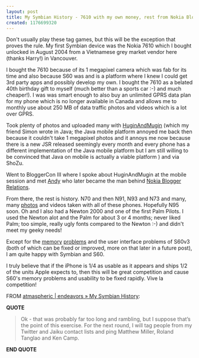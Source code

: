```yaml
---
layout: post
title: My Symbian History - 7610 with my own money, rest from Nokia Blogger Relations
created: 1176699320
---
```

<p>
Don't usually play these tag games, but this will be the exception that proves the rule. My first Symbian device was the Nokia 7610 which I bought unlocked in August 2004 from a Vietnamese grey market vendor here (thanks Harry!) in Vancouver.
</p><p>
I bought the 7610 because of its 1 megapixel camera which was fab for its time and also because S60 was and is a platform where I knew I could get 3rd party apps and possibly develop my own. I bought the 7610 as a belated 40th birthday gift to myself (much better than a sports car :-) and much cheaper!). I was was smart enough to also buy an unlimited GPRS data plan for my phone which is no longer available in Canada and allows me to monthly use about 250 MB of data traffic  photos and videos which is a lot over GPRS.
</p><p>
Took plenty of photos and uploaded many with <a href="http://www.rolandtanglao.com/tags/hugin-and-mugin">HuginAndMugin</a> (which my friend Simon wrote in Java; the Java mobile platform annoyed me  back then because it couldn't take 1 megapixel photos and it annoys me now because there is a new JSR released seemingly every month and every phone has a different implementation of the Java mobile platform  but I am still willing to be convinced that Java on mobile is actually a viable platform ) and via ShoZu. 
</p><p>
Went to BloggerCon III where I spoke about HuginAndMugin at the mobile session and met <a href="http://andyabramson.blogs.com/">Andy</a> who later became the man behind <a href="http://www.google.com/search?q=nokia+blogger+relations&amp;ie=utf-8&amp;oe=utf-8&amp;aq=t&amp;rls=org.mozilla:en-US:official&amp;client=firefox-a">Nokia Blogger Relations</a>. 
</p><p>
From there, the rest is history. N70 and then N91, N93 and N73 and many, many <a href="http://flickr.com/photos/roland/tags/nokiabloggerrelations">photos</a> and videos taken with all of these phones. Hopefully N95 soon. Oh and I also had a Newton 2000 and one of the first Palm Pilots. I used the Newton alot and the Palm for about 3 or 4 months; never liked Palm; too simple, really ugly fonts compared to the Newton :-) and didn't meet my geeky needs!
</p><p>
Except for the <a href="http://saunderslog.com/2007/04/10/shozu-not-ready-for-prime-time/">memory</a> <a href="http://ipadventures.com/?p=1711">problems</a> and the user interface problems of S60v3 (both of which can be fixed or improved, more on that later in a future post), I am quite happy with Symbian and S60.
</p><p>
I truly believe that if the iPhone is 1/4 as usable as it appears and ships 1/2 of the units Apple expects to, then this will be great competition and cause S60's memory problems and usability to be fixed rapidly. Vive la competition!
</p><p>
FROM <a href="http://www.atmasphere.net/wp/archives/2007/04/09/my-symbian-history">atmaspheric | endeavors » My Symbian History</a>:
</p><p>
<strong>QUOTE</strong>
</p><blockquote>
Ok - that was probably far too long and rambling, but I suppose that’s the point of this exercise. For the next round, I will tag people from my Twitter and Jaiku contact lists and ping Matthew Miller, Roland Tanglao and Ken Camp.
</blockquote><p>
<strong>END QUOTE</strong>
</p>
